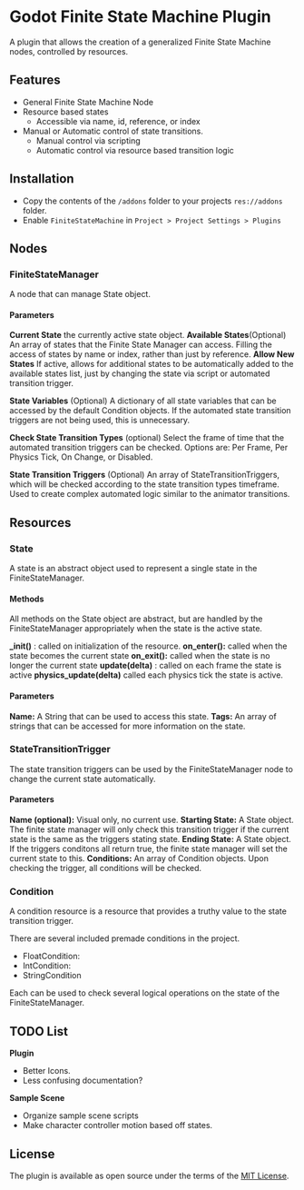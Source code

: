 

# Godot Finite State Machine Plugin
A plugin that allows the creation of a generalized Finite State Machine nodes, controlled by resources. 

## Features
* General Finite State Machine Node
* Resource based states
	* Accessible via name, id, reference, or index
* Manual or Automatic control of state transitions.
	* Manual control via scripting
	* Automatic control via resource based transition logic

## Installation
* Copy the contents of the ``/addons`` folder to your projects ``res://addons`` folder.
* Enable ``FiniteStateMachine`` in ``Project > Project Settings > Plugins``


## Nodes
### FiniteStateManager
A node that can manage State object.
#### Parameters
**Current State** the currently active state object.
**Available States**(Optional) An array of states that the Finite State Manager can access. Filling the access of states by name or index, rather than just by reference.
**Allow New States** If active, allows for additional states to be automatically added to the available states list, just by changing the state via script or automated transition trigger.

**State Variables** (Optional) A dictionary of all state variables that can be accessed by the default Condition objects. If the automated state transition triggers are not being used, this is unnecessary.

**Check State Transition Types** (optional) Select the frame of time that the automated transition triggers can be checked.
Options are: Per Frame, Per Physics Tick, On Change, or Disabled.

**State Transition Triggers** (Optional)
An array of StateTransitionTriggers, which will be checked according to the state transition types timeframe. Used to create complex automated logic similar to the animator transitions.

## Resources
### State
A state is an abstract object used to represent a single state in the FiniteStateManager.

#### Methods
All methods on the State object are abstract, but are handled by the FiniteStateManager appropriately when the state is the active state.

**_init()** : called on initialization of the resource.
**on_enter():**  called when the state becomes the current state
**on_exit():**  called when the state is no longer the current state
**update(delta)** : called on each frame the state is active
**physics_update(delta)**  called each physics tick the state is active.

#### Parameters
**Name:** A String that can be used to access this state.
**Tags:** An array of strings that can be accessed for more information on the state.

### StateTransitionTrigger
The state transition triggers can be used by the FiniteStateManager node to change the current state automatically.

#### Parameters
**Name (optional):** Visual only, no current use.
**Starting State:** A State object. The finite state manager will only check this transition trigger if the current state is the same as the triggers stating state.
**Ending State:** A State object. If the triggers conditons all return true, the finite state manager will set the current state to this.
**Conditions:** An array of Condition objects. Upon checking the trigger, all conditions will be checked.

### Condition
A condition resource is a resource that provides a truthy value to the state transition trigger. 

There are several included premade conditions in the project.
* FloatCondition:
* IntCondition:
* StringCondition

Each can be used to check several logical operations on the state of the FiniteStateManager. 



## TODO List
**Plugin**
* Better Icons.
* Less confusing documentation?

**Sample Scene**
* Organize sample scene scripts
* Make character controller motion based off states.

## License
The plugin is available as open source under the terms of the  [MIT License](https://opensource.org/licenses/MIT).
